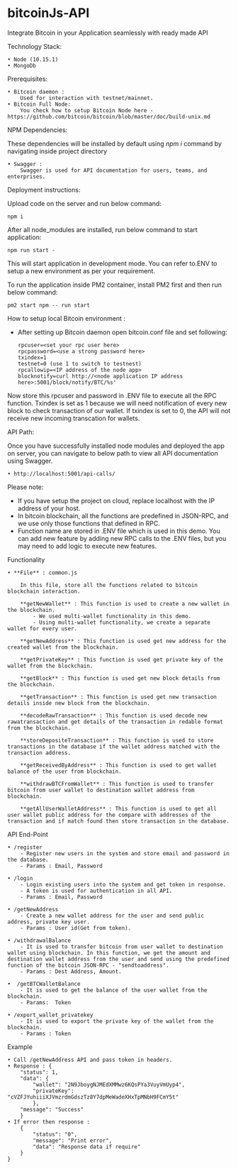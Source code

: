 # bitcoinJs-API
Integrate Bitcoin in your Application seamlessly with ready made API


Technology Stack: 

    • Node (10.15.1)
    • MongoDb

Prerequisites:

    • Bitcoin daemon :
        Used for interaction with testnet/mainnet.
    • Bitcoin Full Node:
        You check how to setup Bitcoin Node here - https://github.com/bitcoin/bitcoin/blob/master/doc/build-unix.md

NPM Dependencies:

These dependencies will be installed by default using *npm i* command by navigating inside project directory

    • Swagger :
        Swagger is used for API documentation for users, teams, and enterprises.


Deployment instructions:

Upload code on the server and run below command:
    
    npm i
    
After all node_modules are installed, run below command to start application:


    npm run start - 
This will start application in development mode. You can refer to.ENV to setup a new environment as per your requirement.

To run the application inside PM2 container, install PM2 first and then run below command: 

    pm2 start npm -- run start 
     
How to setup local Bitcoin environment : 

- After setting up Bitcoin daemon open bitcoin.conf file and set following:

      rpcuser=<set your rpc user here>
      rpcpassword=<use a strong password here>
      txindex=1
      testnet=0 (use 1 to switch to testnest)
      rpcallowip=<IP address of the node app> 
      blocknotify=curl http://<node application IP address here>:5001/block/notify/BTC/%s'
  
    
Now store this rpcuser and password in .ENV file to execute all the RPC function. Txindex is set as 1 because we will need notification of every new block to check transaction of our wallet. If txindex is set to 0, the API will not receive new incoming transcation for wallets. 

API Path:

Once you have successfully installed node modules and deployed the app on server, you can navigate to below path to view all API documentation using Swagger. 

    • http://localhost:5001/api-calls/

Please note: 

- If you have setup the project on cloud, replace localhost with the IP address of your host.
- In bitcoin blockchain, all the functions are predefined in JSON-RPC, and we use only those functions that defined in RPC.
- Function name are stored in .ENV file which is used in this demo. You can add new feature by adding new RPC calls to the .ENV files, but you may need to add logic to execute new features. 

Functionality

    • **File** : common.js

        In this file, store all the functions related to bitcoin blockchain interaction.

        **getNewWallet** : This function is used to create a new wallet in the blockchain.
            - We used multi-wallet functionality in this demo.
            - Using multi-wallet functionality, we create a separate wallet for every user.

        **getNewAddress** : This function is used get new address for the created wallet from the blockchain.

        **getPrivateKey** : This function is used get private key of the wallet from the blockchain.

        **getBlock** : This function is used get new block details from the blockchain.

        **getTransaction** : This function is used get new transaction details inside new block from the blockchain.

        **decodeRawTransaction** : This function is used decode new rawatransaction and get details of the transaction in redable format from the blockchain.

        **storeDepositeTransaction** : This function is used to store transactions in the database if the wallet address matched with the transaction address.

        **getReceivedByAddress** : This function is used to get wallet balance of the user from blockchain.

        **withdrawBTCFromWallet** : This function is used to transfer bitcoin from user wallet to destination wallet address from blockchain.

        **getAllUserWalletAddress** : This function is used to get all user wallet public address for the compare with addresses of the transaction and if match found then store transaction in the database.

API End-Point

    • /register
        - Register new users in the system and store email and password in the database.
        - Params : Email, Password
         
    • /login
        - Login existing users into the system and get token in response.
        - A token is used for authentication in all API.
        - Params : Email, Password

    • /getNewAddress
        - Create a new wallet address for the user and send public address, private key user.
        - Params : User id(Get from token).

    • /withdrawalBalance
        - It is used to transfer bitcoin from user wallet to destination wallet using blockchain. In this function, we get the amount and destination wallet address from the user and send using the predefined function of the bitcoin JSON-RPC - "sendtoaddress".
        - Params : Dest Address, Amount.

    •  /getBTCWalletBalance
        - It is used to get the balance of the user wallet from the blockchain.
        - Params:  Token

    • /export_wallet_privatekey
        - It is used to export the private key of the wallet from the blockchain.
        - Params : Token

Example

    • Call /getNewAddress API and pass token in headers.
    • Response : {
        "status": 1,
        "data": {
            "wallet": "2N9JboygNJMEdXMMwz6KQsPYa3VuyVmUyp4",
            "privateKey": "cVZFJYuhiiiXJVmzrdmGdszTz8Y7dpMeWadeXHxTpMNbH9FCmY5t"
            },
        "message": "Success"
        }
    • If error then response :
        {
            "status": "0",
            "message": "Print error",
            "data": "Response data if require"
        }
    }
